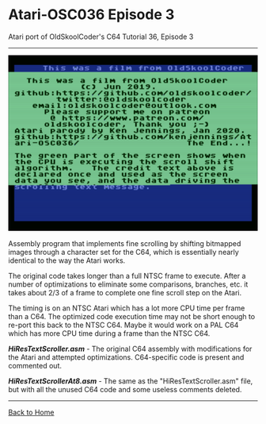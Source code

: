 # Atari-OSC036 Episode 3
Atari port of OldSkoolCoder's C64 Tutorial 36, Episode 3

---

[![Atari Version Episode 3](https://github.com/kenjennings/Atari-OSC036/raw/master/Episode3/AtariScreenGrab.png "Atari Version Episode 3")](#features1)

Assembly program that implements fine scrolling by shifting bitmapped images through a character set for the C64, which is essentially nearly identical to the way the Atari works.

The original code takes longer than a full NTSC frame to execute.  After a number of optimizations to eliminate some comparisons, branches, etc. it takes about 2/3 of a frame to complete one fine scroll step on the Atari.

The timing is on an NTSC Atari which has a lot more CPU time per frame than a C64.  The optimized code execution time may not be short enough to re-port this back to the NTSC C64.  Maybe it would work on a PAL C64 which has more CPU time during a frame than the NTSC C64.

***HiResTextScroller.asm*** - The original C64 assembly with modifications for the Atari and attempted optimizations.  C64-specific code is present and commented out.

***HiResTextScrollerAt8.asm*** - The same as the  "HiResTextScroller.asm" file, but with all the unused C64 code and some useless comments deleted.

---

[Back to Home](https://github.com/kenjennings/Atari-OSC036/blob/master/README.md "Home") 
